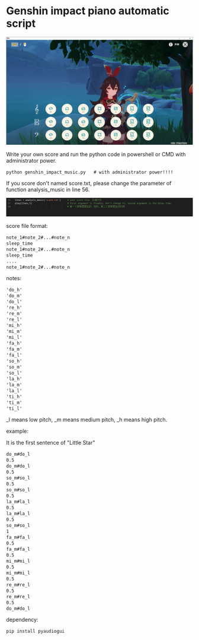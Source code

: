 # Genshin impact piano automatic script

![](./img/2.PNG)

Write your own score and run the python code in powershell or CMD with administrator power.

```
python genshin_impact_music.py   # with administrator power!!!!
```

If you score don't named score.txt, please change the parameter of function analysis_music in line 56.

![](./img/1.PNG)

score file format:

```
note_1#note_2#...#note_n
sleep_time
note_1#note_2#...#note_n
sleep_time
....
note_1#note_2#...#note_n
```

notes:

```
'do_h'
'do_m'
'do_l'
're_h'
're_m'
're_l'
'mi_h'
'mi_m'
'mi_l'
'fa_h'
'fa_m'
'fa_l'
'so_h'
'so_m'
'so_l'
'la_h'
'la_m'
'la_l'
'ti_h'
'ti_m'
'ti_l'
```

_l means low pitch, _m means medium pitch, _h means high pitch.

example:

It is the first sentence of "Little Star"

```
do_m#do_l
0.5
do_m#do_l
0.5
so_m#so_l
0.5
so_m#so_l
0.5
la_m#la_l
0.5
la_m#la_l
0.5
so_m#so_l
1
fa_m#fa_l
0.5
fa_m#fa_l
0.5
mi_m#mi_l
0.5
mi_m#mi_l
0.5
re_m#re_l
0.5
re_m#re_l
0.5
do_m#do_l
```
dependency:
```
pip install pyaudiogui
```